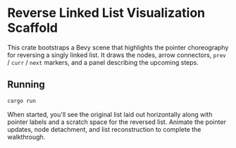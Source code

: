 # Reverse Linked List Visualization Scaffold

This crate bootstraps a Bevy scene that highlights the pointer choreography for reversing a singly linked list. It draws the nodes, arrow connectors, `prev` / `curr` / `next` markers, and a panel describing the upcoming steps.

## Running

```sh
cargo run
```

When started, you'll see the original list laid out horizontally along with pointer labels and a scratch space for the reversed list. Animate the pointer updates, node detachment, and list reconstruction to complete the walkthrough.
